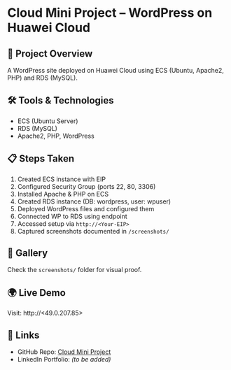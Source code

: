 # Cloud Mini Project – WordPress on Huawei Cloud

## 🧾 Project Overview
A WordPress site deployed on Huawei Cloud using ECS (Ubuntu, Apache2, PHP) and RDS (MySQL).

## 🛠 Tools & Technologies
- ECS (Ubuntu Server)
- RDS (MySQL)
- Apache2, PHP, WordPress

## 📋 Steps Taken
1. Created ECS instance with EIP
2. Configured Security Group (ports 22, 80, 3306)
3. Installed Apache & PHP on ECS
4. Created RDS instance (DB: wordpress, user: wpuser)
5. Deployed WordPress files and configured them
6. Connected WP to RDS using endpoint
7. Accessed setup via `http://<Your-EIP>`
8. Captured screenshots documented in `/screenshots/`

## 📸 Gallery
Check the `screenshots/` folder for visual proof.

## 🌍 Live Demo
Visit: http://<49.0.207.85>

## 🔗 Links
- GitHub Repo: [Cloud Mini Project](#)  
- LinkedIn Portfolio: *(to be added)*

